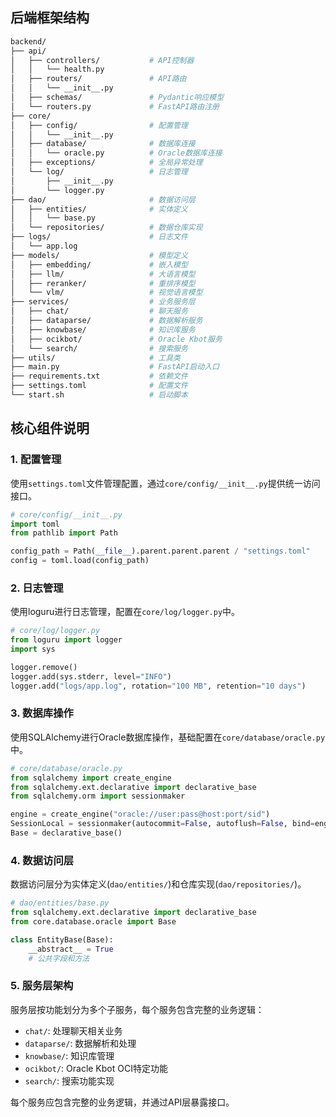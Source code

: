## 后端框架结构

```bash
backend/
├── api/
│   ├── controllers/           # API控制器
│   │   └── health.py
│   ├── routers/               # API路由
│   │   └── __init__.py
│   ├── schemas/               # Pydantic响应模型
│   └── routers.py             # FastAPI路由注册
├── core/
│   ├── config/                # 配置管理
│   │   └── __init__.py
│   ├── database/              # 数据库连接
│   │   └── oracle.py          # Oracle数据库连接
│   ├── exceptions/            # 全局异常处理
│   └── log/                   # 日志管理
│       ├── __init__.py
│       └── logger.py
├── dao/                       # 数据访问层
│   ├── entities/              # 实体定义
│   │   └── base.py
│   └── repositories/          # 数据仓库实现
├── logs/                      # 日志文件
│   └── app.log
├── models/                    # 模型定义
│   ├── embedding/             # 嵌入模型
│   ├── llm/                   # 大语言模型
│   ├── reranker/              # 重排序模型
│   └── vlm/                   # 视觉语言模型
├── services/                  # 业务服务层
│   ├── chat/                  # 聊天服务
│   ├── dataparse/             # 数据解析服务
│   ├── knowbase/              # 知识库服务
│   ├── ocikbot/               # Oracle Kbot服务
│   └── search/                # 搜索服务
├── utils/                     # 工具类
├── main.py                    # FastAPI启动入口
├── requirements.txt           # 依赖文件
├── settings.toml              # 配置文件
└── start.sh                   # 启动脚本
```

## 核心组件说明

### 1. 配置管理

使用`settings.toml`文件管理配置，通过`core/config/__init__.py`提供统一访问接口。

```python
# core/config/__init__.py
import toml
from pathlib import Path

config_path = Path(__file__).parent.parent.parent / "settings.toml"
config = toml.load(config_path)
```

### 2. 日志管理

使用loguru进行日志管理，配置在`core/log/logger.py`中。

```python
# core/log/logger.py
from loguru import logger
import sys

logger.remove()
logger.add(sys.stderr, level="INFO")
logger.add("logs/app.log", rotation="100 MB", retention="10 days")
```

### 3. 数据库操作

使用SQLAlchemy进行Oracle数据库操作，基础配置在`core/database/oracle.py`中。

```python
# core/database/oracle.py
from sqlalchemy import create_engine
from sqlalchemy.ext.declarative import declarative_base
from sqlalchemy.orm import sessionmaker

engine = create_engine("oracle://user:pass@host:port/sid")
SessionLocal = sessionmaker(autocommit=False, autoflush=False, bind=engine)
Base = declarative_base()
```

### 4. 数据访问层

数据访问层分为实体定义(`dao/entities/`)和仓库实现(`dao/repositories/`)。

```python
# dao/entities/base.py
from sqlalchemy.ext.declarative import declarative_base
from core.database.oracle import Base

class EntityBase(Base):
    __abstract__ = True
    # 公共字段和方法
```

### 5. 服务层架构

服务层按功能划分为多个子服务，每个服务包含完整的业务逻辑：

- `chat/`: 处理聊天相关业务
- `dataparse/`: 数据解析和处理
- `knowbase/`: 知识库管理
- `ocikbot/`: Oracle Kbot OCI特定功能
- `search/`: 搜索功能实现

每个服务应包含完整的业务逻辑，并通过API层暴露接口。